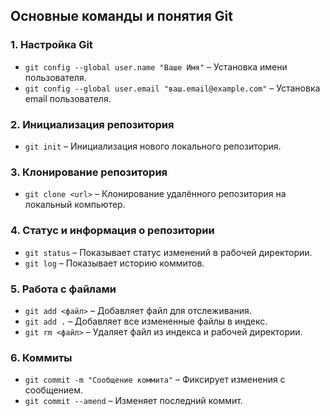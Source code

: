 ## Основные команды и понятия Git

### 1. Настройка Git
- `git config --global user.name "Ваше Имя"` – Установка имени пользователя.
- `git config --global user.email "ваш.email@example.com"` – Установка email пользователя.

### 2. Инициализация репозитория
- `git init` – Инициализация нового локального репозитория.

### 3. Клонирование репозитория
- `git clone <url>` – Клонирование удалённого репозитория на локальный компьютер.

### 4. Статус и информация о репозитории
- `git status` – Показывает статус изменений в рабочей директории.
- `git log` – Показывает историю коммитов.

### 5. Работа с файлами
- `git add <файл>` – Добавляет файл для отслеживания.
- `git add .` – Добавляет все измененные файлы в индекс.
- `git rm <файл>` – Удаляет файл из индекса и рабочей директории.

### 6. Коммиты
- `git commit -m "Сообщение коммита"` – Фиксирует изменения с сообщением.
- `git commit --amend` – Изменяет последний коммит.
